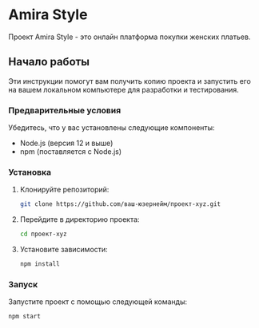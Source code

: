 # Amira Style

Проект Amira Style - это онлайн платформа покупки женских платьев.

## Начало работы

Эти инструкции помогут вам получить копию проекта и запустить его на вашем локальном компьютере для разработки и тестирования.

### Предварительные условия

Убедитесь, что у вас установлены следующие компоненты:

- Node.js (версия 12 и выше)
- npm (поставляется с Node.js)

### Установка

1. Клонируйте репозиторий:

    ```bash
    git clone https://github.com/ваш-юзернейм/проект-xyz.git
    ```

2. Перейдите в директорию проекта:

    ```bash
    cd проект-xyz
    ```

3. Установите зависимости:

    ```bash
    npm install
    ```

### Запуск

Запустите проект с помощью следующей команды:

```bash
npm start
